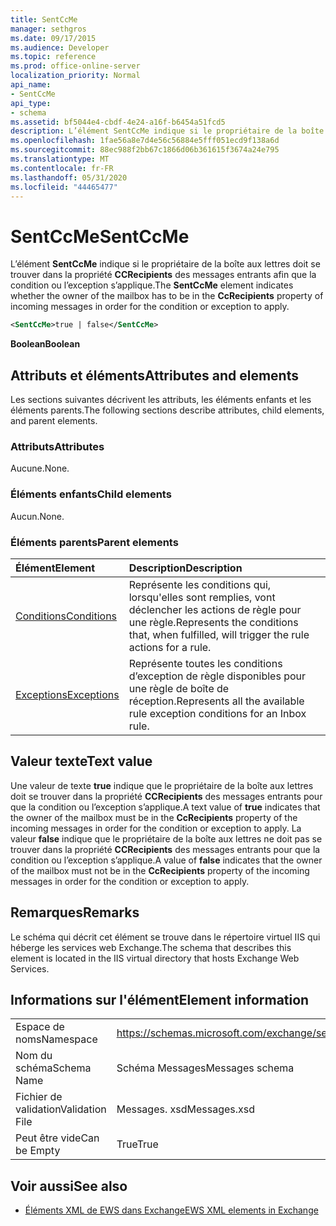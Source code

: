 ```yaml
---
title: SentCcMe
manager: sethgros
ms.date: 09/17/2015
ms.audience: Developer
ms.topic: reference
ms.prod: office-online-server
localization_priority: Normal
api_name:
- SentCcMe
api_type:
- schema
ms.assetid: bf5044e4-cbdf-4e24-a16f-b6454a51fcd5
description: L’élément SentCcMe indique si le propriétaire de la boîte aux lettres doit se trouver dans la propriété CcRecipients des messages entrants afin que la condition ou l’exception s’applique.
ms.openlocfilehash: 1fae56a8e7d4e56c56884e5fff051ecd9f138a6d
ms.sourcegitcommit: 88ec988f2bb67c1866d06b361615f3674a24e795
ms.translationtype: MT
ms.contentlocale: fr-FR
ms.lasthandoff: 05/31/2020
ms.locfileid: "44465477"
---
```

# <a name="sentccme"></a><span data-ttu-id="594de-103">SentCcMe</span><span class="sxs-lookup"><span data-stu-id="594de-103">SentCcMe</span></span>

<span data-ttu-id="594de-104">L’élément **SentCcMe** indique si le propriétaire de la boîte aux lettres doit se trouver dans la propriété **CCRecipients** des messages entrants afin que la condition ou l’exception s’applique.</span><span class="sxs-lookup"><span data-stu-id="594de-104">The **SentCcMe** element indicates whether the owner of the mailbox has to be in the **CcRecipients** property of incoming messages in order for the condition or exception to apply.</span></span> 
  
```XML
<SentCcMe>true | false</SentCcMe>
```

 <span data-ttu-id="594de-105">**Boolean**</span><span class="sxs-lookup"><span data-stu-id="594de-105">**Boolean**</span></span>
## <a name="attributes-and-elements"></a><span data-ttu-id="594de-106">Attributs et éléments</span><span class="sxs-lookup"><span data-stu-id="594de-106">Attributes and elements</span></span>

<span data-ttu-id="594de-107">Les sections suivantes décrivent les attributs, les éléments enfants et les éléments parents.</span><span class="sxs-lookup"><span data-stu-id="594de-107">The following sections describe attributes, child elements, and parent elements.</span></span>
  
### <a name="attributes"></a><span data-ttu-id="594de-108">Attributs</span><span class="sxs-lookup"><span data-stu-id="594de-108">Attributes</span></span>

<span data-ttu-id="594de-109">Aucune.</span><span class="sxs-lookup"><span data-stu-id="594de-109">None.</span></span>
  
### <a name="child-elements"></a><span data-ttu-id="594de-110">Éléments enfants</span><span class="sxs-lookup"><span data-stu-id="594de-110">Child elements</span></span>

<span data-ttu-id="594de-111">Aucun.</span><span class="sxs-lookup"><span data-stu-id="594de-111">None.</span></span>
  
### <a name="parent-elements"></a><span data-ttu-id="594de-112">Éléments parents</span><span class="sxs-lookup"><span data-stu-id="594de-112">Parent elements</span></span>

|<span data-ttu-id="594de-113">**Élément**</span><span class="sxs-lookup"><span data-stu-id="594de-113">**Element**</span></span>|<span data-ttu-id="594de-114">**Description**</span><span class="sxs-lookup"><span data-stu-id="594de-114">**Description**</span></span>|
|:-----|:-----|
|[<span data-ttu-id="594de-115">Conditions</span><span class="sxs-lookup"><span data-stu-id="594de-115">Conditions</span></span>](conditions.md) <br/> |<span data-ttu-id="594de-116">Représente les conditions qui, lorsqu'elles sont remplies, vont déclencher les actions de règle pour une règle.</span><span class="sxs-lookup"><span data-stu-id="594de-116">Represents the conditions that, when fulfilled, will trigger the rule actions for a rule.</span></span>  <br/> |
|[<span data-ttu-id="594de-117">Exceptions</span><span class="sxs-lookup"><span data-stu-id="594de-117">Exceptions</span></span>](exceptions.md) <br/> |<span data-ttu-id="594de-118">Représente toutes les conditions d’exception de règle disponibles pour une règle de boîte de réception.</span><span class="sxs-lookup"><span data-stu-id="594de-118">Represents all the available rule exception conditions for an Inbox rule.</span></span>  <br/> |
   
## <a name="text-value"></a><span data-ttu-id="594de-119">Valeur texte</span><span class="sxs-lookup"><span data-stu-id="594de-119">Text value</span></span>

<span data-ttu-id="594de-120">Une valeur de texte **true** indique que le propriétaire de la boîte aux lettres doit se trouver dans la propriété **CCRecipients** des messages entrants pour que la condition ou l’exception s’applique.</span><span class="sxs-lookup"><span data-stu-id="594de-120">A text value of **true** indicates that the owner of the mailbox must be in the **CcRecipients** property of the incoming messages in order for the condition or exception to apply.</span></span> <span data-ttu-id="594de-121">La valeur **false** indique que le propriétaire de la boîte aux lettres ne doit pas se trouver dans la propriété **CCRecipients** des messages entrants pour que la condition ou l’exception s’applique.</span><span class="sxs-lookup"><span data-stu-id="594de-121">A value of **false** indicates that the owner of the mailbox must not be in the **CcRecipients** property of the incoming messages in order for the condition or exception to apply.</span></span> 
  
## <a name="remarks"></a><span data-ttu-id="594de-122">Remarques</span><span class="sxs-lookup"><span data-stu-id="594de-122">Remarks</span></span>

<span data-ttu-id="594de-123">Le schéma qui décrit cet élément se trouve dans le répertoire virtuel IIS qui héberge les services web Exchange.</span><span class="sxs-lookup"><span data-stu-id="594de-123">The schema that describes this element is located in the IIS virtual directory that hosts Exchange Web Services.</span></span>
  
## <a name="element-information"></a><span data-ttu-id="594de-124">Informations sur l'élément</span><span class="sxs-lookup"><span data-stu-id="594de-124">Element information</span></span>

|||
|:-----|:-----|
|<span data-ttu-id="594de-125">Espace de noms</span><span class="sxs-lookup"><span data-stu-id="594de-125">Namespace</span></span>  <br/> |https://schemas.microsoft.com/exchange/services/2006/messages  <br/> |
|<span data-ttu-id="594de-126">Nom du schéma</span><span class="sxs-lookup"><span data-stu-id="594de-126">Schema Name</span></span>  <br/> |<span data-ttu-id="594de-127">Schéma Messages</span><span class="sxs-lookup"><span data-stu-id="594de-127">Messages schema</span></span>  <br/> |
|<span data-ttu-id="594de-128">Fichier de validation</span><span class="sxs-lookup"><span data-stu-id="594de-128">Validation File</span></span>  <br/> |<span data-ttu-id="594de-129">Messages. xsd</span><span class="sxs-lookup"><span data-stu-id="594de-129">Messages.xsd</span></span>  <br/> |
|<span data-ttu-id="594de-130">Peut être vide</span><span class="sxs-lookup"><span data-stu-id="594de-130">Can be Empty</span></span>  <br/> |<span data-ttu-id="594de-131">True</span><span class="sxs-lookup"><span data-stu-id="594de-131">True</span></span>  <br/> |
   
## <a name="see-also"></a><span data-ttu-id="594de-132">Voir aussi</span><span class="sxs-lookup"><span data-stu-id="594de-132">See also</span></span>



- [<span data-ttu-id="594de-133">Éléments XML de EWS dans Exchange</span><span class="sxs-lookup"><span data-stu-id="594de-133">EWS XML elements in Exchange</span></span>](ews-xml-elements-in-exchange.md)


